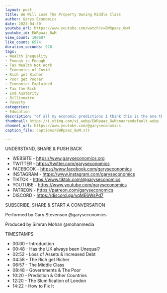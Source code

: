 ```yaml
---
layout: post
title: We Will Lose The Property Owning Middle Class
author: Garys Economics
date: 2023-04-30
youtube_url: https://www.youtube.com/watch?v=EWRpaaz_8wM
youtube_id: EWRpaaz_8wM
view_count: 190607
like_count: 6574
duration_seconds: 928
tags:
- Wealth Inequality
- Enough is Enough
- Tax Wealth Not Work
- Economics of Covid
- Rich get Richer
- Poor get Poorer
- Economics Explained
- Tax the Rich
- End Austerity
- Billionaire
- Poverty
categories:
- Education
description: "of all my economic predictions I think this is the one that I'm most confident about that we will lose that property owning middle class over the next 30-40 years um so what does that mean what does that mean well fortunately if we want to know what economies without property owning middle classes look like it's really easy to see that because we the world is full of them"
thumbnail: https://i.ytimg.com/vi_webp/EWRpaaz_8wM/maxresdefault.webp
channel_url: https://www.youtube.com/@garyseconomics
caption_file: captions/EWRpaaz_8wM.vtt

---
```


UNDERSTAND, SHARE & PUSH BACK

- WEBSITE - https://www.garyseconomics.org
- TWITTER  - https://twitter.com/garyseconomics
- FACEBOOK - https://www.facebook.com/garyseconomics
- INSTAGRAM  - https://www.instagram.com/garyseconomics
- TIKTOK - https://www.tiktok.com/@garyseconomics
- YOUTUBE -  https://www.youtube.com/garyseconomics
- PATREON - https://patreon.com/garyseconomics
- DISCORD - https://discord.gg/vqME6WsPd7

SUBSCRIBE, SHARE & START A CONVERSATION

Performed by Gary Stevenson
@garyseconomics

Produced by Simran Mohan
@mohanmedia

TIMESTAMPS
- 00:00 - Introduction
- 00:48 - Has the UK always been Unequal?
- 02:52 - Loss of Assets & Increased Debt
- 04:58 - The Rich get Richer
- 06:57 - The Middle Class
- 08:48 - Governments & The Poor
- 10:20 - Prediction & Other Countries
- 12:20 - The Slumification of London
- 14:22 - How to Fix It
